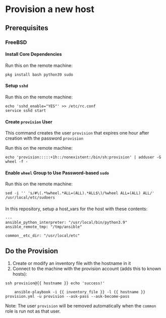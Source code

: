 # Provision a new host

## Prerequisites

### FreeBSD

#### Install Core Dependencies

Run this on the remote machine:
```
pkg install bash python39 sudo
```

#### Setup `sshd`

Run this on the remote machine:
```
echo 'sshd_enable="YES"' >> /etc/rc.conf
service sshd start
```

#### Create `provision` User

This command creates the user `provision` that expires one hour after creation with the password `provision`

Run this on the remote machine:
```
echo 'provision:::::+1h::/nonexistent:/bin/sh:provision' | adduser -G wheel -f - 
```

#### Enable `wheel` Group to Use Password-based `sudo`

Run this on the remote machine:
```
sed -i '' 's/#\(.*%wheel.*ALL=(ALL).*ALL$\)/%wheel ALL=(ALL) ALL/' /usr/local/etc/sudoers
```

####

In this repository, setup a host_vars for the host with these contents:
```
---
ansible_python_interpreter: "/usr/local/bin/python3.9"
ansible_remote_tmp: "/tmp/ansible"

common__etc_dir: "/usr/local/etc"
```

## Do the Provision

1) Create or modify an inventory file with the hostname in it
2) Connect to the machine with the provision account (adds this to known hosts):

```
ssh provision@{{ hostname }} echo 'success!'
```

```
    ansible-playbook -i {{ inventory_file }} -l {{ hostname }} provision.yml -u provision --ask-pass --ask-become-pass
```

Note: The user `provision` will be removed automatically when the `common` role is run not as that user.
